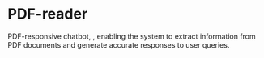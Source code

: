 # PDF-reader
PDF-responsive chatbot, , enabling the system to extract information from PDF documents and generate accurate responses to user queries.
